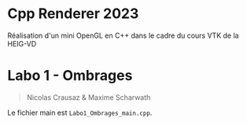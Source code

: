 # Cpp Renderer 2023

Réalisation d'un mini OpenGL en C++ dans le cadre du cours VTK de la HEIG-VD

# Labo 1 - Ombrages

> Nicolas Crausaz & Maxime Scharwath

Le fichier main est `Labo1_Ombrages_main.cpp`.
